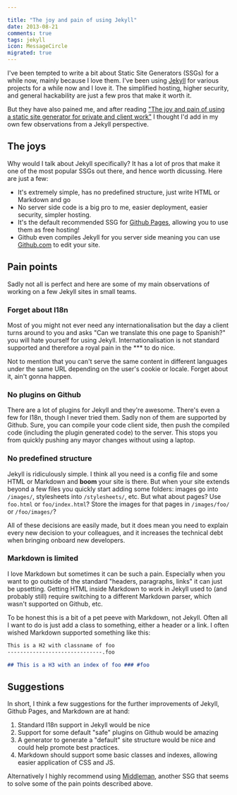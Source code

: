 ```yaml
---

title: "The joy and pain of using Jekyll"
date: 2013-08-21
comments: true
tags: jekyll
icon: MessageCircle
migrated: true
---
```


I've been tempted to write a bit about Static Site Generators (SSGs) for a while now, mainly because I love them. I've been using [Jekyll](http://jekyllrb.com/) for various projects for a while now and I love it. The simplified hosting, higher security, and general hackability are just a few pros that make it worth it.

But they have also pained me, and after reading ["The joy and pain of using a static site generator for private and client work"](http://screamingatmyscreen.com/2013/8/the-joy-and-pain-of-using-a-static-site-generator-for-private-and-client-work/) I thought I'd add in my own few observations from a Jekyll perspective.


## The joys

Why would I talk about Jekyll specifically? It has a lot of pros that make it
one of the most popular SSGs out there, and hence worth dicussing. Here are just a few:

* It's extremely simple, has no predefined structure, just write HTML or Markdown and go
* No server side code is a big pro to me, easier deployment, easier security, simpler hosting.
* It's the default recommended SSG for [Github Pages](http://pages.github.com/), allowing you to use them as free hosting!
* Github even compiles Jekyll for you server side meaning you can use [Github.com](http://github.com) to edit your site.

## Pain points

Sadly not all is perfect and here are some of my main observations of working on a few Jekyll sites in small teams.

### Forget about I18n

Most of you might not ever need any internationalisation but the day a client turns around to you and asks "Can we translate this one page to Spanish?" you will hate yourself for using Jekyll. Internationalisation is not standard supported and therefore a royal pain in the *** to do nice.

Not to mention that you can't serve the same content in different languages under the same URL depending on the user's cookie or locale. Forget about it, ain't gonna happen.

### No plugins on Github

There are a lot of plugins for Jekyll and they're awesome. There's even a few for I18n, though I never tried them. Sadly non of them are supported by Github. Sure, you can compile your code client side, then push the compiled code (including the plugin generated code) to the server. This stops you from quickly pushing any mayor changes without using a laptop.

### No predefined structure

Jekyll is ridiculously simple. I think all you need is a config file and some HTML or Markdown and **boom** your site is there.  But when your site extends beyond a few files you quickly start adding some folders: images go into `/images/`, stylesheets into `/stylesheets/`, etc. But what about pages? Use `foo.html` or `foo/index.html`? Store the images for that pages in `/images/foo/` or `/foo/images/`?

All of these decisions are easily made, but it does mean you need to explain every new decision to your colleagues, and it increases the technical debt when bringing onboard new developers.

### Markdown is limited

I love Markdown but sometimes it can be such a pain. Especially when you want to go outside of the standard "headers, paragraphs, links" it can just be upsetting. Getting HTML inside Markdown to work in Jekyll used to (and probably still) require switching to a different Markdown parser, which wasn't supported on Github, etc.

To be honest this is a bit of a pet peeve with Markdown, not Jekyll. Often all I want to do is just add a class to something, either a header or a link. I often wished Markdown supported something like this:

~~~markdown
This is a H2 with classname of foo
------------------------------.foo

## This is a H3 with an index of foo ### #foo
~~~

## Suggestions

In short, I think a few suggestions for the further improvements of Jekyll, Github Pages, and Markdown are at hand:

1. Standard I18n support in Jekyll would be nice
2. Support for some default "safe" plugins on Github would be amazing
3. A generator to generate a "default" site structure would be nice and could help promote best practices.
4. Markdown should support some basic classes and indexes, allowing easier application of CSS and JS.

Alternatively I highly recommend using [Middleman](http://middlemanapp.com/), another SSG that seems to solve some of the pain points described above.
